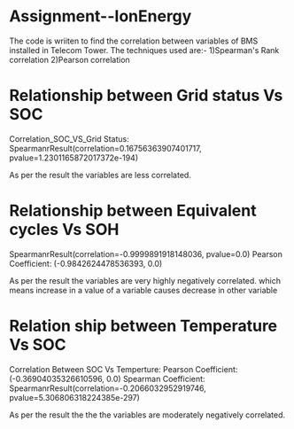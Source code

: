# Assignment--IonEnergy



The code is wriiten to find the correlation between variables of BMS installed in Telecom Tower. The techniques used are:- 
1)Spearman's Rank correlation
2)Pearson correlation 

# Relationship between Grid status Vs SOC

Correlation_SOC_VS_Grid Status:
SpearmanrResult(correlation=0.16756363907401717, pvalue=1.2301165872017372e-194)
 
As per the result the variables are less correlated.

# Relationship between Equivalent cycles  Vs SOH

SpearmanrResult(correlation=-0.9999891918148036, pvalue=0.0)
Pearson Coefficient: (-0.9842624478536393, 0.0)

As per the result the variables are very highly  negatively correlated. which means increase in a value of a variable causes decrease in other variable 

# Relation ship between Temperature  Vs SOC

Correlation Between SOC Vs Temperture:
Pearson Coefficient: (-0.36904035326610596, 0.0)
Spearman Coefficient: SpearmanrResult(correlation=-0.2066032952919746, pvalue=5.306806318224385e-297)
 
 
 As per the result the the the variables are moderately negatively correlated.
